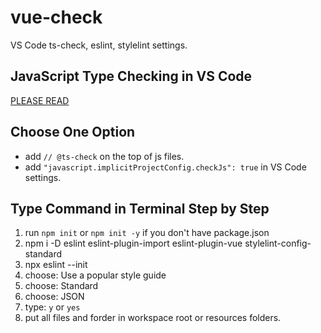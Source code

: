 # vue-check
VS Code ts-check, eslint, stylelint settings.

## JavaScript Type Checking in VS Code ##
[PLEASE READ](https://code.visualstudio.com/docs/languages/javascript#_type-checking)

## Choose One Option
- add ``// @ts-check`` on the top of js files.
- add ``"javascript.implicitProjectConfig.checkJs": true`` in VS Code settings.

## Type Command in Terminal Step by Step
1. run ``npm init`` or ``npm init -y`` if you don't have package.json
1. npm i -D eslint eslint-plugin-import eslint-plugin-vue stylelint-config-standard
2. npx eslint --init
3. choose: Use a popular style guide 
4. choose: Standard
5. choose: JSON
6. type: ``y`` or ``yes``
5. put all files and forder in workspace root or resources folders.
